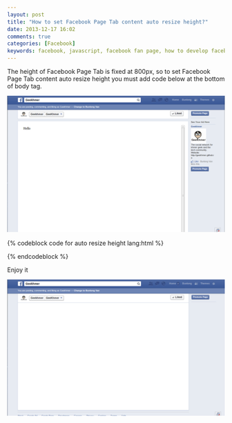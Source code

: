 ```yaml
---
layout: post
title: "How to set Facebook Page Tab content auto resize height?"
date: 2013-12-17 16:02
comments: true
categories: [Facebook]
keywords: facebook, javascript, facebook fan page, how to develop facebook page tab?, how to set facebook page tab content auto resize height?
---
```


<p>
  The height of Facebook Page Tab is fixed at 800px, so to set Facebook Page Tab content auto resize height you must add code below at the bottom of body tag.
</p>

<p>
  <a class="fancybox" href="/images/page_tab_not_yet_resize.png"><img src="/images/page_tab_not_yet_resize.png" width="680" /></a>
</p>

{% codeblock code for auto resize height lang:html %}
<div id="fb-root"></div>
<script type="text/javascript" src="http://connect.facebook.net/de_DE/all.js1">
</script>
<script type="text/javascript">
  window.fbAsyncInit = function() {
    FB.init({
      appId : 'APP_ID',
      cookie : true
    });
  }

  window.onload = function() {
    FB.Canvas.setAutoGrow(10);
  }
</script>
{% endcodeblock %}

<p>
  Enjoy it
</p>

<p>
  <a class="fancybox" href="/images/page_tab_resize_already.png"><img src="/images/page_tab_resize_already.png" width="680" /></a>
</p>